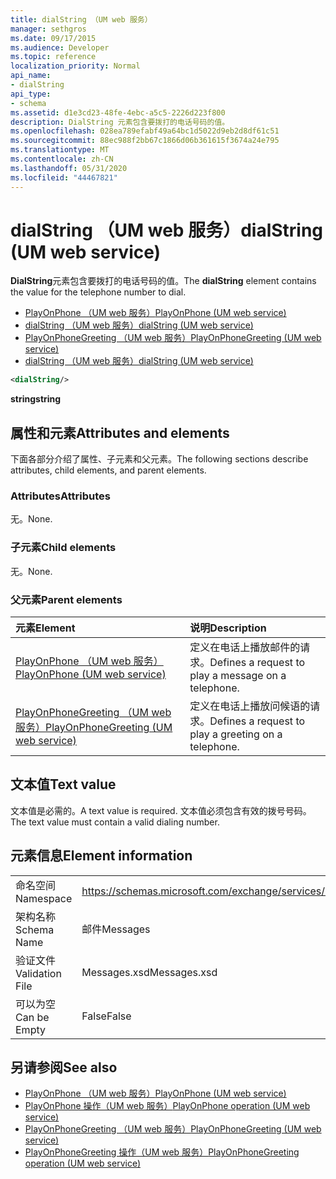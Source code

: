 ```yaml
---
title: dialString （UM web 服务）
manager: sethgros
ms.date: 09/17/2015
ms.audience: Developer
ms.topic: reference
localization_priority: Normal
api_name:
- dialString
api_type:
- schema
ms.assetid: d1e3cd23-48fe-4ebc-a5c5-2226d223f800
description: DialString 元素包含要拨打的电话号码的值。
ms.openlocfilehash: 028ea789efabf49a64bc1d5022d9eb2d8df61c51
ms.sourcegitcommit: 88ec988f2bb67c1866d06b361615f3674a24e795
ms.translationtype: MT
ms.contentlocale: zh-CN
ms.lasthandoff: 05/31/2020
ms.locfileid: "44467821"
---
```

# <a name="dialstring-um-web-service"></a><span data-ttu-id="0be23-103">dialString （UM web 服务）</span><span class="sxs-lookup"><span data-stu-id="0be23-103">dialString (UM web service)</span></span>

<span data-ttu-id="0be23-104">**DialString**元素包含要拨打的电话号码的值。</span><span class="sxs-lookup"><span data-stu-id="0be23-104">The **dialString** element contains the value for the telephone number to dial.</span></span> 
  
- [<span data-ttu-id="0be23-105">PlayOnPhone （UM web 服务）</span><span class="sxs-lookup"><span data-stu-id="0be23-105">PlayOnPhone (UM web service)</span></span>](playonphone-um-web-service.md) 
- [<span data-ttu-id="0be23-106">dialString （UM web 服务）</span><span class="sxs-lookup"><span data-stu-id="0be23-106">dialString (UM web service)</span></span>](dialstring-um-web-service.md) 
- [<span data-ttu-id="0be23-107">PlayOnPhoneGreeting （UM web 服务）</span><span class="sxs-lookup"><span data-stu-id="0be23-107">PlayOnPhoneGreeting (UM web service)</span></span>](playonphonegreeting-um-web-service.md) 
- [<span data-ttu-id="0be23-108">dialString （UM web 服务）</span><span class="sxs-lookup"><span data-stu-id="0be23-108">dialString (UM web service)</span></span>](dialstring-um-web-service.md)
  
```xml
<dialString/>
```

 <span data-ttu-id="0be23-109">**string**</span><span class="sxs-lookup"><span data-stu-id="0be23-109">**string**</span></span>
## <a name="attributes-and-elements"></a><span data-ttu-id="0be23-110">属性和元素</span><span class="sxs-lookup"><span data-stu-id="0be23-110">Attributes and elements</span></span>

<span data-ttu-id="0be23-111">下面各部分介绍了属性、子元素和父元素。</span><span class="sxs-lookup"><span data-stu-id="0be23-111">The following sections describe attributes, child elements, and parent elements.</span></span>
  
### <a name="attributes"></a><span data-ttu-id="0be23-112">Attributes</span><span class="sxs-lookup"><span data-stu-id="0be23-112">Attributes</span></span>

<span data-ttu-id="0be23-113">无。</span><span class="sxs-lookup"><span data-stu-id="0be23-113">None.</span></span>
  
### <a name="child-elements"></a><span data-ttu-id="0be23-114">子元素</span><span class="sxs-lookup"><span data-stu-id="0be23-114">Child elements</span></span>

<span data-ttu-id="0be23-115">无。</span><span class="sxs-lookup"><span data-stu-id="0be23-115">None.</span></span>
  
### <a name="parent-elements"></a><span data-ttu-id="0be23-116">父元素</span><span class="sxs-lookup"><span data-stu-id="0be23-116">Parent elements</span></span>

|<span data-ttu-id="0be23-117">**元素**</span><span class="sxs-lookup"><span data-stu-id="0be23-117">**Element**</span></span>|<span data-ttu-id="0be23-118">**说明**</span><span class="sxs-lookup"><span data-stu-id="0be23-118">**Description**</span></span>|
|:-----|:-----|
|[<span data-ttu-id="0be23-119">PlayOnPhone （UM web 服务）</span><span class="sxs-lookup"><span data-stu-id="0be23-119">PlayOnPhone (UM web service)</span></span>](playonphone-um-web-service.md) <br/> |<span data-ttu-id="0be23-120">定义在电话上播放邮件的请求。</span><span class="sxs-lookup"><span data-stu-id="0be23-120">Defines a request to play a message on a telephone.</span></span>  <br/> |
|[<span data-ttu-id="0be23-121">PlayOnPhoneGreeting （UM web 服务）</span><span class="sxs-lookup"><span data-stu-id="0be23-121">PlayOnPhoneGreeting (UM web service)</span></span>](playonphonegreeting-um-web-service.md) <br/> |<span data-ttu-id="0be23-122">定义在电话上播放问候语的请求。</span><span class="sxs-lookup"><span data-stu-id="0be23-122">Defines a request to play a greeting on a telephone.</span></span>  <br/> |
   
## <a name="text-value"></a><span data-ttu-id="0be23-123">文本值</span><span class="sxs-lookup"><span data-stu-id="0be23-123">Text value</span></span>

<span data-ttu-id="0be23-124">文本值是必需的。</span><span class="sxs-lookup"><span data-stu-id="0be23-124">A text value is required.</span></span> <span data-ttu-id="0be23-125">文本值必须包含有效的拨号号码。</span><span class="sxs-lookup"><span data-stu-id="0be23-125">The text value must contain a valid dialing number.</span></span>
  
## <a name="element-information"></a><span data-ttu-id="0be23-126">元素信息</span><span class="sxs-lookup"><span data-stu-id="0be23-126">Element information</span></span>

|||
|:-----|:-----|
|<span data-ttu-id="0be23-127">命名空间</span><span class="sxs-lookup"><span data-stu-id="0be23-127">Namespace</span></span>  <br/> |https://schemas.microsoft.com/exchange/services/2006/messages  <br/> |
|<span data-ttu-id="0be23-128">架构名称</span><span class="sxs-lookup"><span data-stu-id="0be23-128">Schema Name</span></span>  <br/> |<span data-ttu-id="0be23-129">邮件</span><span class="sxs-lookup"><span data-stu-id="0be23-129">Messages</span></span>  <br/> |
|<span data-ttu-id="0be23-130">验证文件</span><span class="sxs-lookup"><span data-stu-id="0be23-130">Validation File</span></span>  <br/> |<span data-ttu-id="0be23-131">Messages.xsd</span><span class="sxs-lookup"><span data-stu-id="0be23-131">Messages.xsd</span></span>  <br/> |
|<span data-ttu-id="0be23-132">可以为空</span><span class="sxs-lookup"><span data-stu-id="0be23-132">Can be Empty</span></span>  <br/> |<span data-ttu-id="0be23-133">False</span><span class="sxs-lookup"><span data-stu-id="0be23-133">False</span></span>  <br/> |
   
## <a name="see-also"></a><span data-ttu-id="0be23-134">另请参阅</span><span class="sxs-lookup"><span data-stu-id="0be23-134">See also</span></span>

- [<span data-ttu-id="0be23-135">PlayOnPhone （UM web 服务）</span><span class="sxs-lookup"><span data-stu-id="0be23-135">PlayOnPhone (UM web service)</span></span>](playonphone-um-web-service.md)  
- [<span data-ttu-id="0be23-136">PlayOnPhone 操作（UM web 服务）</span><span class="sxs-lookup"><span data-stu-id="0be23-136">PlayOnPhone operation (UM web service)</span></span>](playonphone-operation-um-web-service.md)  
- [<span data-ttu-id="0be23-137">PlayOnPhoneGreeting （UM web 服务）</span><span class="sxs-lookup"><span data-stu-id="0be23-137">PlayOnPhoneGreeting (UM web service)</span></span>](playonphonegreeting-um-web-service.md)  
- [<span data-ttu-id="0be23-138">PlayOnPhoneGreeting 操作（UM web 服务）</span><span class="sxs-lookup"><span data-stu-id="0be23-138">PlayOnPhoneGreeting operation (UM web service)</span></span>](playonphonegreeting-operation-um-web-service.md)


